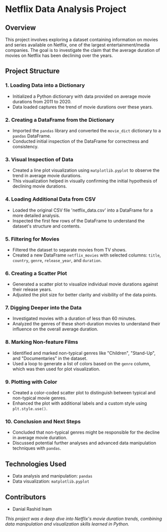 # Netflix Data Analysis Project

## Overview

This project involves exploring a dataset containing information on movies and series available on Netflix, one of the largest entertainment/media companies. The goal is to investigate the claim that the average duration of movies on Netflix has been declining over the years.

## Project Structure

### 1. Loading Data into a Dictionary
- Initialized a Python dictionary with data provided on average movie durations from 2011 to 2020.
- Data loaded captures the trend of movie durations over these years.

### 2. Creating a DataFrame from the Dictionary
- Imported the `pandas` library and converted the `movie_dict` dictionary to a `pandas` DataFrame.
- Conducted initial inspection of the DataFrame for correctness and consistency.

### 3. Visual Inspection of Data
- Created a line plot visualization using `matplotlib.pyplot` to observe the trend in average movie durations.
- This visualization helped in visually confirming the initial hypothesis of declining movie durations.

### 4. Loading Additional Data from CSV
- Loaded the original CSV file 'netflix_data.csv' into a DataFrame for a more detailed analysis.
- Inspected the first few rows of the DataFrame to understand the dataset's structure and contents.

### 5. Filtering for Movies
- Filtered the dataset to separate movies from TV shows.
- Created a new DataFrame `netflix_movies` with selected columns: `title`, `country`, `genre`, `release_year`, and `duration`.

### 6. Creating a Scatter Plot
- Generated a scatter plot to visualize individual movie durations against their release years.
- Adjusted the plot size for better clarity and visibility of the data points.

### 7. Digging Deeper into the Data
- Investigated movies with a duration of less than 60 minutes.
- Analyzed the genres of these short-duration movies to understand their influence on the overall average duration.

### 8. Marking Non-feature Films
- Identified and marked non-typical genres like "Children", "Stand-Up", and "Documentaries" in the dataset.
- Used a loop to generate a list of colors based on the `genre` column, which was then used for plot visualization.

### 9. Plotting with Color
- Created a color-coded scatter plot to distinguish between typical and non-typical movie genres.
- Enhanced the plot with additional labels and a custom style using `plt.style.use()`.

### 10. Conclusion and Next Steps
- Concluded that non-typical genres might be responsible for the decline in average movie duration.
- Discussed potential further analyses and advanced data manipulation techniques with `pandas`.

## Technologies Used
- Data analysis and manipulation: `pandas`
- Data visualization: `matplotlib.pyplot`


## Contributors
- Danial Rashid Inam

*This project was a deep dive into Netflix's movie duration trends, combining data manipulation and visualization skills learned in Python.*
